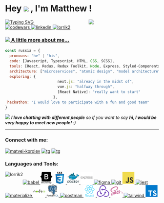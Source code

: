 <div id="header" align="left">
     <h1>   Hey 
  <img src="https://i.imgur.com/DwsoBvD.gif" width = "92"/> 
  , I'm Matthew !</h1>
<img align='right' src="https://media0.giphy.com/media/v1.Y2lkPTc5MGI3NjExMmI0YTBkYjEyZDIxYzQ4NTE0MTcwMjI3MDZiN2VjMjYxM2M4MTFlYSZlcD12MV9pbnRlcm5hbF9naWZzX2dpZklkJmN0PXM/M9gbBd9nbDrOTu1Mqx/giphy.gif" width="230">
<a href="https://git.io/typing-svg"><img src="https://readme-typing-svg.demolab.com?font=Fira+Code&weight=500&pause=1000&color=262250&width=555&lines=I+am+a+Frontend+developer+with+2.5%2B+experience;My+stack%3A+JavaScript%2C+TypeScript%2C++React%2C;+Redux%2C+Redux+Toolkit%2C+HTML%2C+CSS%2C+SCSS;I+like+to+travel+and+relax+in+the+wilderness%2C+;code+and+watch+ballet+and+soap+operas" alt="Typing SVG" /></a>

<div id="badges" align="left">
  <a href="https://www.codewars.com/users/lorrik2">
    <img src="https://img.shields.io/badge/Codewars-B1361E?logo=Codewars&logoColor=white" alt="codewars"
   height="30">
    <a href="https://www.linkedin.com/in/matvei-korolev/">
    <img src="https://img.shields.io/badge/LinkedIn-blue?logo=linkedin&logoColor=white"  alt="linkedin" height="30">

<img src="https://komarev.com/ghpvc/?username=lorrik2&label=Profile%20views&color=0e75b6&style=flat" alt="lorrik2" height="30" /> 

 </div>
  
  
  

### <img src="https://media.giphy.com/media/VgCDAzcKvsR6OM0uWg/giphy.gif" width="50"> A little more about me...  

```javascript
const russia = {
  pronouns: "he" | "his",
  code: [Javascript, Typescript, HTML, CSS, SCSS],
  tools: [React, Redux, Redux Toolkit, Node, Express, Styled-Components, Jest, Docker, GIT, Jiro],
  architecture: ["microservices", "atomic design", "model architecture"],
  exploring: {
                        next.js: "already in the midst of",
                        vue.js: "halfway through",
                        [React Native]: "really want to start"
                      },
 hackathon: "I would love to participate with a fun and good team"
}
```

<img src="https://media.giphy.com/media/LnQjpWaON8nhr21vNW/giphy.gif" width="60"> <em><b>I love chatting with different people</b> so if you want to say <b>hi, I would be very happy to meet new people!</b> :)</em>


---

<h3 align="left">Connect with me:</h3>
<p align="left">
<a href="https://linkedin.com/in/matvei-korolev" target="blank"><img align="center" src="https://raw.githubusercontent.com/rahuldkjain/github-profile-readme-generator/master/src/images/icons/Social/linked-in-alt.svg" alt="matvei-korolev" height="30" width="40" /></a>
  <a href="https://t.me/lorrik2" target="blank"><img align="center" src="https://www.svgrepo.com/show/343522/telegram-communication-chat-interaction-network-connection.svg" alt="tg" height="35" width="40" /></a>
    <a href="/korolewmatvey1703@gmail.com" target="blank"><img align="center" src="https://www.svgrepo.com/show/349378/gmail.svg" alt="tg" height="40" width="40" /></a>
</p>
        
<h3 align="left">Languages and Tools:</h3>
        <p><img align="left" src="https://github-readme-stats.vercel.app/api/top-langs?username=lorrik2&show_icons=true&locale=en&layout=compact" alt="lorrik2" /></p>
<p align="left"> <a href="https://babeljs.io/" target="_blank" rel="noreferrer"> <img src="https://www.vectorlogo.zone/logos/babeljs/babeljs-icon.svg" alt="babel" width="40" height="40"/> </a> <a href="https://getbootstrap.com" target="_blank" rel="noreferrer"> <img src="https://raw.githubusercontent.com/devicons/devicon/master/icons/bootstrap/bootstrap-plain-wordmark.svg" alt="bootstrap" width="40" height="40"/> </a> <a href="https://www.w3schools.com/css/" target="_blank" rel="noreferrer"> <img src="https://raw.githubusercontent.com/devicons/devicon/master/icons/css3/css3-original-wordmark.svg" alt="css3" width="40" height="40"/> </a> <a href="https://www.docker.com/" target="_blank" rel="noreferrer"> <img src="https://raw.githubusercontent.com/devicons/devicon/master/icons/docker/docker-original-wordmark.svg" alt="docker" width="40" height="40"/> </a> <a href="https://expressjs.com" target="_blank" rel="noreferrer"> <img src="https://raw.githubusercontent.com/devicons/devicon/master/icons/express/express-original-wordmark.svg" alt="express" width="40" height="40"/> </a> <a href="https://www.figma.com/" target="_blank" rel="noreferrer"> <img src="https://www.vectorlogo.zone/logos/figma/figma-icon.svg" alt="figma" width="40" height="40"/> </a> <a href="https://git-scm.com/" target="_blank" rel="noreferrer"> <img src="https://www.vectorlogo.zone/logos/git-scm/git-scm-icon.svg" alt="git" width="40" height="40"/> </a> <a href="https://developer.mozilla.org/en-US/docs/Web/JavaScript" target="_blank" rel="noreferrer"> <img src="https://raw.githubusercontent.com/devicons/devicon/master/icons/javascript/javascript-original.svg" alt="javascript" width="40" height="40"/> </a> <a href="https://jestjs.io" target="_blank" rel="noreferrer"> <img src="https://www.vectorlogo.zone/logos/jestjsio/jestjsio-icon.svg" alt="jest" width="40" height="40"/> </a> <a href="https://materializecss.com/" target="_blank" rel="noreferrer"> <img src="https://raw.githubusercontent.com/prplx/svg-logos/5585531d45d294869c4eaab4d7cf2e9c167710a9/svg/materialize.svg" alt="materialize" width="40" height="40"/> </a> <a href="https://nodejs.org" target="_blank" rel="noreferrer"> <img src="https://raw.githubusercontent.com/devicons/devicon/master/icons/nodejs/nodejs-original-wordmark.svg" alt="nodejs" width="40" height="40"/> </a> <a href="https://www.postgresql.org" target="_blank" rel="noreferrer"> <img src="https://raw.githubusercontent.com/devicons/devicon/master/icons/postgresql/postgresql-original-wordmark.svg" alt="postgresql" width="40" height="40"/> </a> <a href="https://postman.com" target="_blank" rel="noreferrer"> <img src="https://www.vectorlogo.zone/logos/getpostman/getpostman-icon.svg" alt="postman" width="40" height="40"/> </a> <a href="https://reactjs.org/" target="_blank" rel="noreferrer"> <img src="https://raw.githubusercontent.com/devicons/devicon/master/icons/react/react-original-wordmark.svg" alt="react" width="40" height="40"/> </a> <a href="https://redux.js.org" target="_blank" rel="noreferrer"> <img src="https://raw.githubusercontent.com/devicons/devicon/master/icons/redux/redux-original.svg" alt="redux" width="40" height="40"/> </a> <a href="https://sass-lang.com" target="_blank" rel="noreferrer"> <img src="https://raw.githubusercontent.com/devicons/devicon/master/icons/sass/sass-original.svg" alt="sass" width="40" height="40"/> </a> <a href="https://tailwindcss.com/" target="_blank" rel="noreferrer"> <img src="https://www.vectorlogo.zone/logos/tailwindcss/tailwindcss-icon.svg" alt="tailwind" width="40" height="40"/> </a> <a href="https://www.typescriptlang.org/" target="_blank" rel="noreferrer"> <img src="https://raw.githubusercontent.com/devicons/devicon/master/icons/typescript/typescript-original.svg" alt="typescript" width="40" height="40"/> </a> </p>
    
